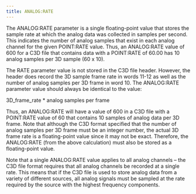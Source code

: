 ```yaml
---
title: ANALOG:RATE
---
```


The ANALOG:RATE parameter is a single floating-point value that stores the sample rate at which the analog data was collected in samples per second.  This indicates the number of analog samples that exist in each analog channel for the given POINT:RATE value.  Thus, an ANALOG:RATE value of 600 for a C3D file that contains data with a POINT:RATE of 60.00 has 10 analog samples per 3D sample (60 x 10).

The RATE parameter value is not stored in the C3D file header.  However, the header does record the 3D sample frame rate in words 11-12 as well as the number of analog samples per 3D frame in word 10.  The ANALOG:RATE parameter value should always be identical to the value:

3D_frame_rate * analog samples per frame

Thus, an ANALOG:RATE will have a value of 600 in a C3D file with a POINT:RATE value of 60 that contains 10 samples of analog data per 3D frame.  Note that although the C3D format specified that the number of analog samples per 3D frame must be an integer number, the actual 3D frame rate is a floating-point value since it may not be exact.  Therefore, the ANALOG:RATE (from the above calculation) must also be stored as a floating-point value.

Note that a single ANALOG:RATE value applies to all analog channels – the C3D file format requires that all analog channels be recorded at a single rate.  This means that if the C3D file is used to store analog data from a variety of different sources, all analog signals must be sampled at the rate required by the source with the highest frequency components.
